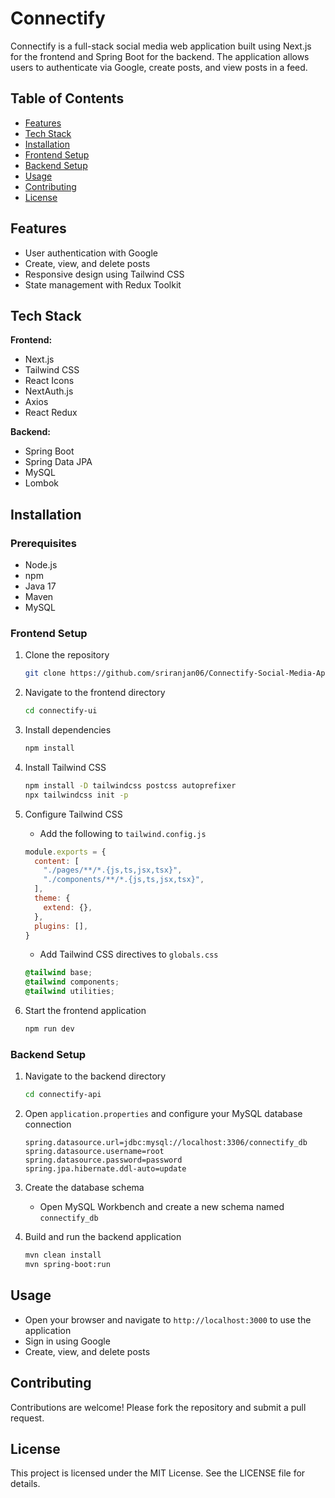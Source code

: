 # Connectify

Connectify is a full-stack social media web application built using Next.js for the frontend and Spring Boot for the backend. The application allows users to authenticate via Google, create posts, and view posts in a feed.

## Table of Contents
- [Features](#features)
- [Tech Stack](#tech-stack)
- [Installation](#installation)
- [Frontend Setup](#frontend-setup)
- [Backend Setup](#backend-setup)
- [Usage](#usage)
- [Contributing](#contributing)
- [License](#license)

## Features
- User authentication with Google
- Create, view, and delete posts
- Responsive design using Tailwind CSS
- State management with Redux Toolkit

## Tech Stack
**Frontend:**
- Next.js
- Tailwind CSS
- React Icons
- NextAuth.js
- Axios
- React Redux

**Backend:**
- Spring Boot
- Spring Data JPA
- MySQL
- Lombok

## Installation

### Prerequisites
- Node.js
- npm
- Java 17
- Maven
- MySQL

### Frontend Setup
1. Clone the repository
    ```bash
    git clone https://github.com/sriranjan06/Connectify-Social-Media-App.git
    ```

2. Navigate to the frontend directory
    ```bash
    cd connectify-ui
    ```

3. Install dependencies
    ```bash
    npm install
    ```

4. Install Tailwind CSS
    ```bash
    npm install -D tailwindcss postcss autoprefixer
    npx tailwindcss init -p
    ```

5. Configure Tailwind CSS
    - Add the following to `tailwind.config.js`
    ```javascript
    module.exports = {
      content: [
        "./pages/**/*.{js,ts,jsx,tsx}",
        "./components/**/*.{js,ts,jsx,tsx}",
      ],
      theme: {
        extend: {},
      },
      plugins: [],
    }
    ```

    - Add Tailwind CSS directives to `globals.css`
    ```css
    @tailwind base;
    @tailwind components;
    @tailwind utilities;
    ```

6. Start the frontend application
    ```bash
    npm run dev
    ```

### Backend Setup
1. Navigate to the backend directory
    ```bash
    cd connectify-api
    ```

2. Open `application.properties` and configure your MySQL database connection
    ```properties
    spring.datasource.url=jdbc:mysql://localhost:3306/connectify_db
    spring.datasource.username=root
    spring.datasource.password=password
    spring.jpa.hibernate.ddl-auto=update
    ```

3. Create the database schema
    - Open MySQL Workbench and create a new schema named `connectify_db`

4. Build and run the backend application
    ```bash
    mvn clean install
    mvn spring-boot:run
    ```

## Usage
- Open your browser and navigate to `http://localhost:3000` to use the application
- Sign in using Google
- Create, view, and delete posts

## Contributing
Contributions are welcome! Please fork the repository and submit a pull request.

## License
This project is licensed under the MIT License. See the LICENSE file for details.
